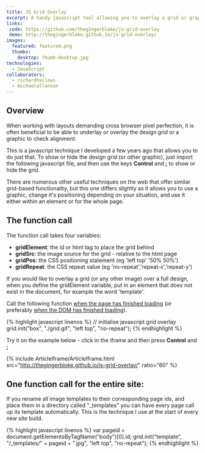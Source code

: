 ```yaml
---
title: JS Grid Overlay
excerpt: A handy javascript tool allowing you to overlay a grid or graphic to check pixel perfection across browsers
links:
 code: https://github.com/thegingerbloke/js-grid-overlay
 demo: http://thegingerbloke.github.io/js-grid-overlay/
images:
  featured: featured.png
  thumbs:
    desktop: thumb-desktop.jpg
technologies:
  - JavaScript
collaborators:
  - richardhallows
  - michaelallanson
---
```


## Overview

When working with layouts demanding cross browser pixel perfection, it is often beneficial to be able to underlay or overlay the design grid or a graphic to check alignment.

This is a javascript technique I developed a few years ago that allows you to do just that.  To show or hide the design grid (or other graphic), just import the following javascript file, and then use the keys **Control** and **;** to show or hide the grid.

There are numerous other useful techniques on the web that offer similar grid-based functionality, but this one differs slightly as it allows you to use a graphic, change it's positioning depending on your situation, and use it either within an element or for the whole page.

## The function call

The function call takes four variables:

  - **gridElement**: the id or html tag to place the grid behind
  - **gridSrc**:  the image source for the grid - relative to the html page
  - **gridPos**:  the CSS positioning statement (eg 'left top' '50% 50%')
  - **gridRepeat**: the CSS repeat value (eg 'no-repeat','repeat-x','repeat-y')

If you would like to overlay a grid (or any other image) over a full design, when you define the gridElement variable, put in an element that does not exist in the document, for example the word 'template'.

Call the following function [when the page has finished loading](http://ejohn.org/projects/flexible-javascript-events/) (or preferably [when the DOM has finished loading](http://dean.edwards.name/weblog/2006/06/again/)).

{% highlight javascript linenos %}
// initialise javascript grid overlay
grid.init("box", "./grid.gif", "left top", "no-repeat");
{% endhighlight %}

Try it on the example below - click in the iframe and then press **Control** and **;**

{% include ArticleIframe/ArticleIframe.html src="http://thegingerbloke.github.io/js-grid-overlay/" ratio="60" %}

## One function call for the entire site:

If you rename all image templates to their corresponding page ids, and place them in a directory called "_templates" you can have every page call up its template automatically.  This is the technique I use at the start of every new site build.

{% highlight javascript linenos %}
var pageid = document.getElementsByTagName("body")[0].id;
grid.init("template", "/_templates/" + pageid + ".jpg", "left top", "no-repeat");
{% endhighlight %}
